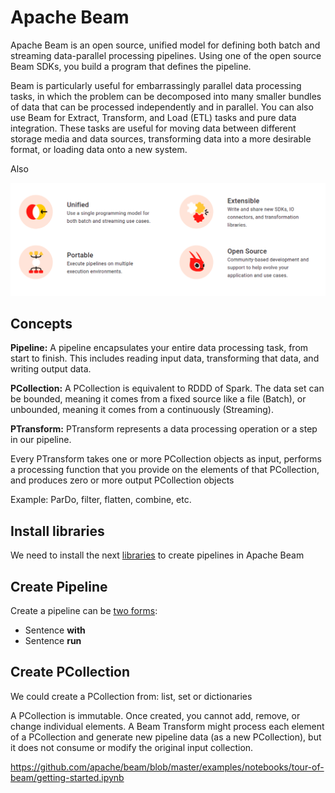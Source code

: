 # Apache Beam

Apache Beam is an open source, unified model for defining both batch and streaming data-parallel processing pipelines. Using one of the open source Beam SDKs, you build a program that defines the pipeline.

Beam is particularly useful for embarrassingly parallel data processing tasks, in which the problem can be decomposed into many smaller bundles of data that can be processed independently and in parallel. You can also use Beam for Extract, Transform, and Load (ETL) tasks and pure data integration. These tasks are useful for moving data between different storage media and data sources, transforming data into a more desirable format, or loading data onto a new system.

Also

![a](https://github.com/BenRamo06/ApacheBeam/blob/Dev_ApacheBeam/images/apache%20beam.png)


## **Concepts**

**Pipeline:** A pipeline encapsulates your entire data processing task, from start to finish. This includes reading input data, transforming that data, and writing output data.

**PCollection:** A PCollection is equivalent to RDDD of Spark. The data set can be bounded, meaning it comes from a fixed source like a file (Batch), or unbounded, meaning it comes from a continuously (Streaming).

**PTransform:** PTransform represents a data processing operation or a step in our pipeline.

Every PTransform takes one or more PCollection objects as input, performs a processing function that you provide on the elements of that PCollection, and produces zero or more output PCollection objects

Example: ParDo, filter, flatten, combine, etc.




## Install libraries

We need to install the next [libraries](https://github.com/BenRamo06/ApacheBeam/blob/Dev_ApacheBeam/Prerequisites/libraries.py) to create pipelines in Apache Beam



## Create Pipeline

Create a pipeline can be [two forms](https://github.com/BenRamo06/ApacheBeam/blob/Dev_ApacheBeam/Pipeline/01.-Create_Pipeline.py):

* Sentence **with**
* Sentence **run**


## Create PCollection

We could create a PCollection from: list, set or dictionaries

A PCollection is immutable. Once created, you cannot add, remove, or change individual elements. A Beam Transform might process each element of a PCollection and generate new pipeline data (as a new PCollection), but it does not consume or modify the original input collection.


https://github.com/apache/beam/blob/master/examples/notebooks/tour-of-beam/getting-started.ipynb